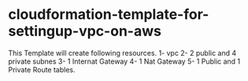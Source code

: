# cloudformation-template-for-settingup-vpc-on-aws
This Template will create following resources.
1- vpc
2- 2 public and 4 private subnes
3- 1 Internat Gateway
4- 1 Nat Gateway
5- 1 Public and 1 Private Route tables.
